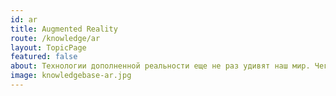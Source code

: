 ```yaml
---
id: ar
title: Augmented Reality
route: /knowledge/ar
layout: TopicPage
featured: false
about: Технологии дополненной реальности еще не раз удивят наш мир. Чего стоит необратимое нашествие покемонов по всему миру. А вы тоже ловите покемонов ? 
image: knowledgebase-ar.jpg
---
```

